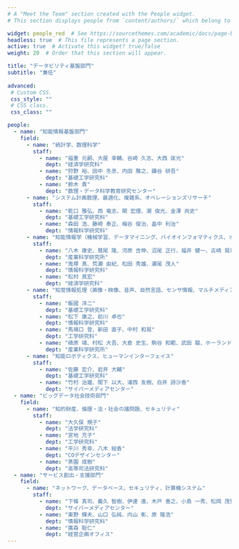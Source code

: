 ```yaml
---
# A "Meet the Team" section created with the People widget.
# This section displays people from `content/authors/` which belong to the `user_groups` below.

widget: people_red  # See https://sourcethemes.com/academic/docs/page-builder/
headless: true  # This file represents a page section.
active: true  # Activate this widget? true/false
weight: 20  # Order that this section will appear.

title: "データビリティ基盤部門"
subtitle: "兼任"
  
advanced:
 # Custom CSS. 
 css_style: ""
 # CSS class.
 css_class: ""

people:
  - name: "知能情報基盤部門"
    field: 
      - name: "統計学、数理科学"
        staff:
          - name: "福重 元嗣、大屋 幸輔、谷崎 久志、大西 匡光"
            dept: "経済学研究科"
          - name: "狩野 裕、田中 冬彦、内田 雅之、鎌谷 研吾"
            dept: "基礎工学研究科"
          - name: "鈴木 貴"
            dept: "数理・データ科学教育研究センター"
      - name: "システム計画数理、最適化、複雑系、オペレーションズリサーチ"
        staff:
          - name: "乾口 雅弘、西 竜志、関 宏理、潮 俊光、金澤 尚史"
            dept: "基礎工学研究科"
          - name: "森田 浩、藤崎 泰正、梅谷 俊治、畠中 利治"
            dept: "情報科学研究科"
      - name: "知能情報学（機械学習、データマイニング、バイオインフォマティクス、オントロジー等）"
        staff:
          - name: "八木 康史、鷲尾 隆、河原 吉伸、沼尾 正行、福井 健一、古崎 晃司"
            dept: "産業科学研究所"
          - name: "鬼塚 真、荒瀬 由紀、松田 秀雄、瀬尾 茂人"
            dept: "情報科学研究科"
          - name: "松村 真宏"
            dept: "経済学研究科"
      - name: "知覚情報処理（画像・映像、音声、自然言語、センサ情報、マルチメディア等）"
        staff: 
          - name: "飯國 洋二"
            dept: "基礎工学研究科"
          - name: "松下 康之、前川 卓也"
            dept: "情報科学研究科"
          - name: "馬場口 登、新田 直子、中村 和晃"
            dept: "工学研究科"
          - name: "槙原 靖、村松 大吾、大倉 史生、駒谷 和範、武田 龍、ホーランド マシュ"
            dept: "産業科学研究所"
      - name: "知能ロボティクス、ヒューマンインターフェイス"
        staff:
          - name: "佐藤 宏介、岩井 大輔"
            dept: "基礎工学研究科"
          - name: "竹村 治雄、間下 以大、浦西 友樹、白井 詩沙香"
            dept: "サイバーメディアセンター"
  - name: "ビッグデータ社会技術部門"
    field:
      - name: "知的財産、倫理・法・社会の諸問題、セキュリティ"
        staff:
          - name: "大久保 規子"
            dept: "法学研究科"
          - name: "宮地 充子"
            dept: "工学研究科"
          - name: "平川 秀幸、八木 絵香"
            dept: "COデザインセンター"
          - name: "茶園 成樹"
            dept: "高等司法研究科" 
  - name: "サービス創出・支援部門"
    field:
      - name: "ネットワーク、データベース、セキュリティ、計算機システム"
        staff:
          - name: "下條 真司、義久 智樹、伊達 進、木戸 善之、小島 一秀、松岡 茂登"
            dept: "サイバーメディアセンター"
          - name: "東野 輝夫、山口 弘純、内山 彰、原 隆浩"
            dept: "情報科学研究科"
          - name: "廣森 聡仁"
            dept: "経営企画オフィス"
---
```

